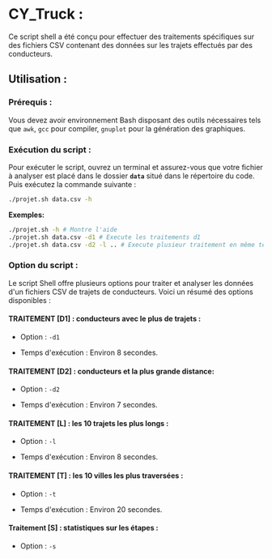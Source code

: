 # CY_Truck :

Ce script shell a été conçu pour effectuer des traitements spécifiques sur des fichiers CSV contenant des données sur les trajets effectués par des conducteurs.

## Utilisation :

### Prérequis :

Vous devez avoir environnement Bash disposant des outils nécessaires tels que `awk`, `gcc` pour compiler, `gnuplot` pour la génération des graphiques.

### Exécution du script :

Pour exécuter le script, ouvrez un terminal et assurez-vous que votre fichier à analyser est placé dans le dossier **`data`** situé dans le répertoire du code. Puis exécutez la commande suivante :

```bash
./projet.sh data.csv -h 
```

**Exemples:**
```bash
./projet.sh -h # Montre l'aide
./projet.sh data.csv -d1 # Execute les traitements d1
./projet.sh data.csv -d2 -l .. # Execute plusieur traitement en même temps
```

### Option du script :
  Le script Shell offre plusieurs options pour traiter et analyser les données d'un fichiers CSV de trajets de conducteurs. Voici un résumé des options disponibles :

#### TRAITEMENT [D1] : conducteurs avec le plus de trajets :
- Option : `-d1`

- Temps d'exécution  : Environ 8 secondes.

####  TRAITEMENT [D2] : conducteurs et la plus grande distance: 
- Option : `-d2`

- Temps d'exécution  : Environ 7 secondes.

#### TRAITEMENT [L] : les 10 trajets les plus longs : 
- Option : `-l`

- Temps d'exécution  : Environ 8 secondes.

#### TRAITEMENT [T] : les 10 villes les plus traversées :
- Option : `-t`
  
- Temps d'exécution : Environ 20 secondes.

#### Traitement [S] : statistiques sur les étapes : 
- Option : `-s`
